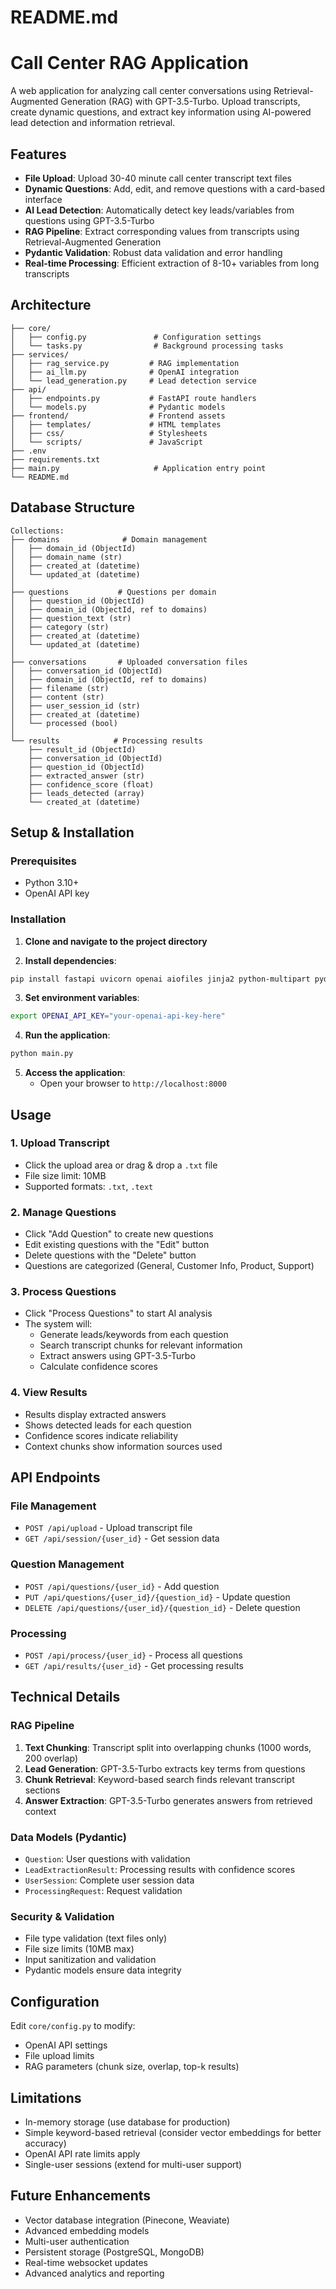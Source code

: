 # README.md

# Call Center RAG Application

A web application for analyzing call center conversations using Retrieval-Augmented Generation (RAG) with GPT-3.5-Turbo. Upload transcripts, create dynamic questions, and extract key information using AI-powered lead detection and information retrieval.

## Features

- **File Upload**: Upload 30-40 minute call center transcript text files
- **Dynamic Questions**: Add, edit, and remove questions with a card-based interface
- **AI Lead Detection**: Automatically detect key leads/variables from questions using GPT-3.5-Turbo
- **RAG Pipeline**: Extract corresponding values from transcripts using Retrieval-Augmented Generation
- **Pydantic Validation**: Robust data validation and error handling
- **Real-time Processing**: Efficient extraction of 8-10+ variables from long transcripts

## Architecture

```
├── core/
│   ├── config.py               # Configuration settings 
│   └── tasks.py                # Background processing tasks
├── services/
│   ├── rag_service.py         # RAG implementation
│   ├── ai_llm.py              # OpenAI integration
│   └── lead_generation.py     # Lead detection service
├── api/
│   ├── endpoints.py           # FastAPI route handlers
│   └── models.py              # Pydantic models
├── frontend/                  # Frontend assets
│   ├── templates/             # HTML templates
│   ├── css/                   # Stylesheets
│   └── scripts/               # JavaScript
├── .env
├── requirements.txt
├── main.py                     # Application entry point
└── README.md
```


## Database Structure

```
Collections:
├── domains              # Domain management
│   ├── domain_id (ObjectId)
│   ├── domain_name (str)
│   ├── created_at (datetime)
│   └── updated_at (datetime)
│
├── questions           # Questions per domain
│   ├── question_id (ObjectId)
│   ├── domain_id (ObjectId, ref to domains)
│   ├── question_text (str)
│   ├── category (str)
│   ├── created_at (datetime)
│   └── updated_at (datetime)
│
├── conversations       # Uploaded conversation files
│   ├── conversation_id (ObjectId)
│   ├── domain_id (ObjectId, ref to domains)
│   ├── filename (str)
│   ├── content (str)
│   ├── user_session_id (str)
│   ├── created_at (datetime)
│   └── processed (bool)
│
└── results            # Processing results
    ├── result_id (ObjectId)
    ├── conversation_id (ObjectId)
    ├── question_id (ObjectId)
    ├── extracted_answer (str)
    ├── confidence_score (float)
    ├── leads_detected (array)
    └── created_at (datetime)
```

## Setup & Installation

### Prerequisites

- Python 3.10+
- OpenAI API key

### Installation

1. **Clone and navigate to the project directory**

2. **Install dependencies**:
```bash
pip install fastapi uvicorn openai aiofiles jinja2 python-multipart pydantic
```

3. **Set environment variables**:
```bash
export OPENAI_API_KEY="your-openai-api-key-here"
```

4. **Run the application**:
```bash
python main.py
```

5. **Access the application**:
   - Open your browser to `http://localhost:8000`

## Usage

### 1. Upload Transcript
- Click the upload area or drag & drop a `.txt` file
- File size limit: 10MB
- Supported formats: `.txt`, `.text`

### 2. Manage Questions
- Click "Add Question" to create new questions
- Edit existing questions with the "Edit" button
- Delete questions with the "Delete" button
- Questions are categorized (General, Customer Info, Product, Support)

### 3. Process Questions
- Click "Process Questions" to start AI analysis
- The system will:
  - Generate leads/keywords from each question
  - Search transcript chunks for relevant information
  - Extract answers using GPT-3.5-Turbo
  - Calculate confidence scores

### 4. View Results
- Results display extracted answers
- Shows detected leads for each question
- Confidence scores indicate reliability
- Context chunks show information sources used

## API Endpoints

### File Management
- `POST /api/upload` - Upload transcript file
- `GET /api/session/{user_id}` - Get session data

### Question Management
- `POST /api/questions/{user_id}` - Add question
- `PUT /api/questions/{user_id}/{question_id}` - Update question
- `DELETE /api/questions/{user_id}/{question_id}` - Delete question

### Processing
- `POST /api/process/{user_id}` - Process all questions
- `GET /api/results/{user_id}` - Get processing results

## Technical Details

### RAG Pipeline
1. **Text Chunking**: Transcript split into overlapping chunks (1000 words, 200 overlap)
2. **Lead Generation**: GPT-3.5-Turbo extracts key terms from questions
3. **Chunk Retrieval**: Keyword-based search finds relevant transcript sections
4. **Answer Extraction**: GPT-3.5-Turbo generates answers from retrieved context

### Data Models (Pydantic)
- `Question`: User questions with validation
- `LeadExtractionResult`: Processing results with confidence scores
- `UserSession`: Complete user session data
- `ProcessingRequest`: Request validation

### Security & Validation
- File type validation (text files only)
- File size limits (10MB max)
- Input sanitization and validation
- Pydantic models ensure data integrity

## Configuration

Edit `core/config.py` to modify:
- OpenAI API settings
- File upload limits
- RAG parameters (chunk size, overlap, top-k results)

## Limitations

- In-memory storage (use database for production)
- Simple keyword-based retrieval (consider vector embeddings for better accuracy)
- OpenAI API rate limits apply
- Single-user sessions (extend for multi-user support)

## Future Enhancements

- Vector database integration (Pinecone, Weaviate)
- Advanced embedding models
- Multi-user authentication
- Persistent storage (PostgreSQL, MongoDB)
- Real-time websocket updates
- Advanced analytics and reporting


